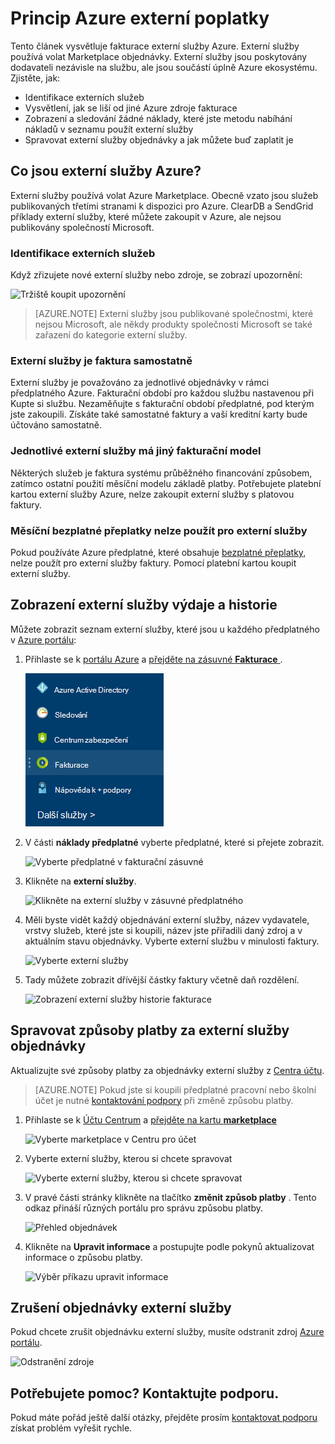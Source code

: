 <properties
    pageTitle="Princip Azure externí poplatky za | Microsoft Azure"
    description="Přečtěte si o fakturačním účtu externích služeb, dřív označoval jako Marketplace, náklady v Azure."
    services=""
    documentationCenter=""
    authors="adpick"
    manager="felixwu"
    editor=""
    tags="billing"
    />

<tags
    ms.service="billing"
    ms.workload="na"
    ms.tgt_pltfrm="na"
    ms.devlang="na"
    ms.topic="article"
    ms.date="10/12/2016"
    ms.author="adpick"/>

# <a name="understand-your-azure-external-service-charges"></a>Princip Azure externí poplatky

Tento článek vysvětluje fakturace externí služby Azure. Externí služby používá volat Marketplace objednávky. Externí služby jsou poskytovány dodavateli nezávisle na službu, ale jsou součástí úplně Azure ekosystému. Zjistěte, jak:

- Identifikace externích služeb
- Vysvětlení, jak se liší od jiné Azure zdroje fakturace
- Zobrazení a sledování žádné náklady, které jste metodu nabíhání nákladů v seznamu použít externí služby
- Spravovat externí služby objednávky a jak můžete buď zaplatit je

## <a name="what-are-azure-external-services"></a>Co jsou externí služby Azure?

Externí služby používá volat Azure Marketplace. Obecně vzato jsou služeb publikovaných třetími stranami k dispozici pro Azure. ClearDB a SendGrid příklady externí služby, které můžete zakoupit v Azure, ale nejsou publikovány společností Microsoft.

### <a name="identify-external-services"></a>Identifikace externích služeb

Když zřizujete nové externí služby nebo zdroje, se zobrazí upozornění:

![Tržiště koupit upozornění](./media/billing-understand-your-azure-marketplace-charges/marketplace-warning.PNG)

>[AZURE.NOTE] Externí služby jsou publikované společnostmi, které nejsou Microsoft, ale někdy produkty společnosti Microsoft se také zařazení do kategorie externí služby.

### <a name="external-services-are-billed-separately"></a>Externí služby je faktura samostatně

Externí služby je považováno za jednotlivé objednávky v rámci předplatného Azure. Fakturační období pro každou službu nastavenou při Kupte si službu. Nezaměňujte s fakturační období předplatné, pod kterým jste zakoupili. Získáte také samostatné faktury a vaší kreditní karty bude účtováno samostatně.

### <a name="each-external-service-has-a-different-billing-model"></a>Jednotlivé externí služby má jiný fakturační model

Některých služeb je faktura systému průběžného financování způsobem, zatímco ostatní použití měsíční modelu základě platby. Potřebujete platební kartou externí služby Azure, nelze zakoupit externí služby s platovou faktury.

### <a name="you-cant-use-monthly-free-credits-for-external-services"></a>Měsíční bezplatné přeplatky nelze použít pro externí služby

Pokud používáte Azure předplatné, které obsahuje [bezplatné přeplatky](https://azure.microsoft.com/pricing/spending-limits/), nelze použít pro externí služby faktury. Pomocí platební kartou koupit externí služby.

## <a name="view-external-service-spending-and-history"></a>Zobrazení externí služby výdaje a historie

Můžete zobrazit seznam externí služby, které jsou u každého předplatného v [Azure portálu](https://portal.azure.com/): 

1. Přihlaste se k [portálu Azure](https://portal.azure.com/) a [přejděte na zásuvné **Fakturace** ](https://portal.azure.com/?flight=1#blade/Microsoft_Azure_Billing/BillingBlade).

    ![V nabídce centrální vyberte fakturace](./media/billing-understand-your-azure-marketplace-charges/billing-button.png) 
  
2. V části **náklady předplatné** vyberte předplatné, které si přejete zobrazit. 
   
    ![Vyberte předplatné v fakturační zásuvné](./media/billing-understand-your-azure-marketplace-charges/select-sub.png)

3. Klikněte na **externí služby**.

    ![Klikněte na externí služby v zásuvné předplatného](./media/billing-understand-your-azure-marketplace-charges/external-service-blade.png)

4. Měli byste vidět každý objednávání externí služby, název vydavatele, vrstvy služeb, které jste si koupili, název jste přiřadili daný zdroj a v aktuálním stavu objednávky. Vyberte externí službu v minulosti faktury.

    ![Vyberte externí služby](./media/billing-understand-your-azure-marketplace-charges/external-service-blade2.png)

5. Tady můžete zobrazit dřívější částky faktury včetně daň rozdělení.

    ![Zobrazení externí služby historie fakturace](./media/billing-understand-your-azure-marketplace-charges/billing-overview-blade.png)

## <a name="manage-payment-methods-for-external-service-orders"></a>Spravovat způsoby platby za externí služby objednávky

Aktualizujte své způsoby platby za objednávky externí služby z [Centra účtu](https://account.windowsazure.com/).

> [AZURE.NOTE] Pokud jste si koupili předplatné pracovní nebo školní účet je nutné [kontaktování podpory](https://portal.azure.com/?#blade/Microsoft_Azure_Support/HelpAndSupportBlade) při změně způsobu platby.

1. Přihlaste se k [Účtu Centrum](https://account.windowsazure.com/) a [přejděte na kartu **marketplace** ](https://account.windowsazure.com/Store)

    ![Vyberte marketplace v Centru pro účet](./media/billing-understand-your-azure-marketplace-charges/select-marketplace.png)

2. Vyberte externí služby, kterou si chcete spravovat

    ![Vyberte externí služby, kterou si chcete spravovat](./media/billing-understand-your-azure-marketplace-charges/select-ext-service.png)

3. V pravé části stránky klikněte na tlačítko **změnit způsob platby** . Tento odkaz přináší různých portálu pro správu způsobu platby.
    
    ![Přehled objednávek](./media/billing-understand-your-azure-marketplace-charges/change-payment.PNG)

4. Klikněte na **Upravit informace** a postupujte podle pokynů aktualizovat informace o způsobu platby.

    ![Výběr příkazu upravit informace](./media/billing-understand-your-azure-marketplace-charges/edit-info.png)
    
## <a name="cancel-an-external-service-order"></a>Zrušení objednávky externí služby

Pokud chcete zrušit objednávku externí služby, musíte odstranit zdroj [Azure portálu](https://portal.azure.com).

![Odstranění zdroje](./media/billing-understand-your-azure-marketplace-charges/deleteMarketplaceOrder.PNG)

## <a name="need-help-contact-support"></a>Potřebujete pomoc? Kontaktujte podporu.

Pokud máte pořád ještě další otázky, přejděte prosím [kontaktovat podporu](https://portal.azure.com/?#blade/Microsoft_Azure_Support/HelpAndSupportBlade) získat problém vyřešit rychle.

